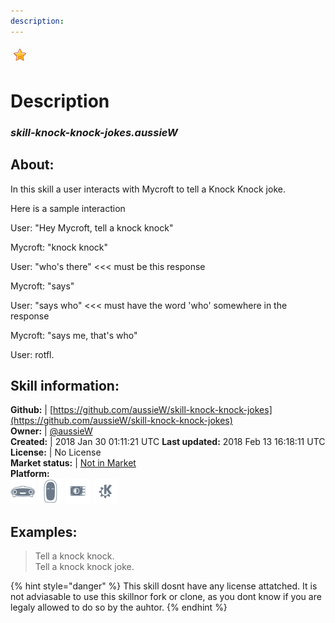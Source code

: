 ```yaml
---    
description:   
---    
```

![](../.gitbook/assets/star.png)  
# Description  
### _skill-knock-knock-jokes.aussieW_  
## About:  
In this skill a user interacts with Mycroft to tell a Knock Knock joke.

Here is a sample interaction

User: "Hey Mycroft, tell a knock knock"

Mycroft: "knock knock"

User: "who's there" <<< must be this response

Mycroft: "says"

User: "says who" <<< must have the word 'who' somewhere in the response

Mycroft: "says me, that's who"

User: rotfl.

## Skill information:  
**Github:** | [https://github.com/aussieW/skill-knock-knock-jokes](https://github.com/aussieW/skill-knock-knock-jokes)  
**Owner:** | [@aussieW](https://github.com/aussieW)  
**Created:** | 2018 Jan 30 01:11:21 UTC  **Last updated:** 2018 Feb 13 16:18:11 UTC  
**License:** | No License  
**Market status:** | [Not in Market](https://market.mycroft.ai/skill/)  
**Platform:**  
 ![](../.gitbook/assets/mark-1-icon.png)  ![](../.gitbook/assets/mark-2-icon.png)  ![](../.gitbook/assets/picroft-icon.png)  ![](../.gitbook/assets/kde.png)   
## Examples:  
> Tell a knock knock.  
> Tell a knock knock joke.  
  
{% hint style="danger" %}
This skill dosnt have any license attatched. It is not adviasable to use this skillnor fork or clone, as you dont know if you are legaly allowed to do so by the auhtor.
{% endhint %}

